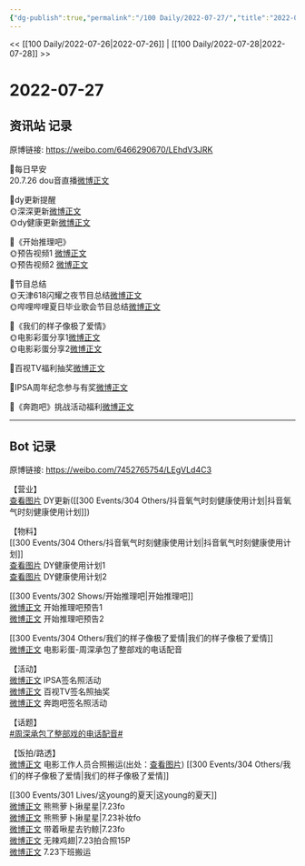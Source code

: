 ```yaml
---
{"dg-publish":true,"permalink":"/100 Daily/2022-07-27/","title":"2022-07-27","created":"2022-12-06T16:59:57.000+08:00","updated":"2023-01-09T17:24:39.456+08:00"}
---
```



<< [[100 Daily/2022-07-26\|2022-07-26]] | [[100 Daily/2022-07-28\|2022-07-28]] >>

# 2022-07-27

## 资讯站 记录

原博链接: https://weibo.com/6466290670/LEhdV3JRK

🌟每日早安  
20.7.26 dou音直播[微博正文](https://m.weibo.cn/6466290670/4795766668005972)

🌟dy更新提醒  
🌞深深更新[微博正文](https://m.weibo.cn/6466290670/4795940235381190)  
🌞dy健康更新[微博正文](https://m.weibo.cn/6466290670/4795936608622779)

🌟《开始推理吧》  
🌞预告视频1 [微博正文](https://m.weibo.cn/6466290670/4795799521464443)  
🌞预告视频2 [微博正文](https://m.weibo.cn/6466290670/4795798996912016)

🌟节目总结  
🌞天津618闪耀之夜节目总结[微博正文](https://m.weibo.cn/6466290670/4795874104314689)  
🌞哔哩哔哩夏日毕业歌会节目总结[微博正文](https://m.weibo.cn/6466290670/4795864332372423)

🌟《我们的样子像极了爱情》  
🌞电影彩蛋分享1[微博正文](https://m.weibo.cn/6466290670/4795992778212754)  
🌞电影彩蛋分享2[微博正文](https://m.weibo.cn/6466290670/4795992085367339)

🌟百视TV福利抽奖[微博正文](https://m.weibo.cn/6466290670/4795895046737310)

🌟IPSA周年纪念参与有奖[微博正文](https://m.weibo.cn/6466290670/4795892929140994)

🌟《奔跑吧》挑战活动福利[微博正文](https://m.weibo.cn/6466290670/4795810187580362)

---
## Bot 记录

原博链接: https://weibo.com/7452765754/LEgVLd4C3

【营业】  
[查看图片](https://wx4.sinaimg.cn/large/0088n2Pggy1h4lvtiud7qj30ku112q56.jpg) DY更新([[300 Events/304 Others/抖音氧气时刻健康使用计划\|抖音氧气时刻健康使用计划]])

【物料】  
[[300 Events/304 Others/抖音氧气时刻健康使用计划\|抖音氧气时刻健康使用计划]]  
[查看图片](https://wx2.sinaimg.cn/large/0088n2Pggy1h4lvuoovbdj30ku112goc.jpg) DY健康使用计划1  
[查看图片](https://wx1.sinaimg.cn/large/0088n2Pggy1h4lvv6lk74j30ku112god.jpg) DY健康使用计划2

[[300 Events/302 Shows/开始推理吧\|开始推理吧]]  
[微博正文](https://m.weibo.cn/2162247381/4795782882396166) 开始推理吧预告1  
[微博正文](https://m.weibo.cn/2162247381/4795783071665085) 开始推理吧预告2

[[300 Events/304 Others/我们的样子像极了爱情\|我们的样子像极了爱情]]  
[微博正文](https://m.weibo.cn/1635270132/4795975963775042) 电影彩蛋-周深承包了整部戏的电话配音

【活动】  
[微博正文](https://m.weibo.cn/1851789841/4795889820374044) IPSA签名照活动  
[微博正文](https://m.weibo.cn/7516842376/4795881024392399) 百视TV签名照抽奖  
[微博正文](https://m.weibo.cn/5242381821/4795798061321506) 奔跑吧签名照活动

【话题】  
[#周深承包了整部戏的电话配音#](https://s.weibo.com/weibo?q=%23%E5%91%A8%E6%B7%B1%E6%89%BF%E5%8C%85%E4%BA%86%E6%95%B4%E9%83%A8%E6%88%8F%E7%9A%84%E7%94%B5%E8%AF%9D%E9%85%8D%E9%9F%B3%23)

【饭拍/路透】  
[微博正文](https://m.weibo.cn/6030707554/4795618420329214) 电影工作人员合照搬运(出处：[查看图片](https://wx4.sinaimg.cn/large/0088n2Pggy1h4lvsws3jvj30jz0zjq5u.jpg)) [[300 Events/304 Others/我们的样子像极了爱情\|我们的样子像极了爱情]]

[[300 Events/301 Lives/这young的夏天\|这young的夏天]]  
[微博正文](https://m.weibo.cn/7424830108/4794565330471059) 熊熊萝卜揪星星|7.23fo  
[微博正文](https://m.weibo.cn/7424830108/4794535156649463) 熊熊萝卜揪星星|7.23补妆fo  
[微博正文](https://m.weibo.cn/3246571812/4795970296225364) 带着啾星去钓鲸|7.23fo  
[微博正文](https://m.weibo.cn/7495641082/4795965737271510) 无辣鸡翅|7.23拍合照15P  
[微博正文](https://m.weibo.cn/6343537114/4795957146813440) 7.23下班搬运
